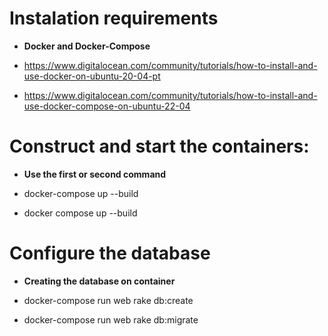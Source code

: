 # Instalation requirements

* **Docker and Docker-Compose**

* https://www.digitalocean.com/community/tutorials/how-to-install-and-use-docker-on-ubuntu-20-04-pt

* https://www.digitalocean.com/community/tutorials/how-to-install-and-use-docker-compose-on-ubuntu-22-04


# Construct and start the containers:

* **Use the first or second command**

* docker-compose up --build
* docker compose up --build

# Configure the database

* **Creating the database on container**

* docker-compose run web rake db:create
* docker-compose run web rake db:migrate
